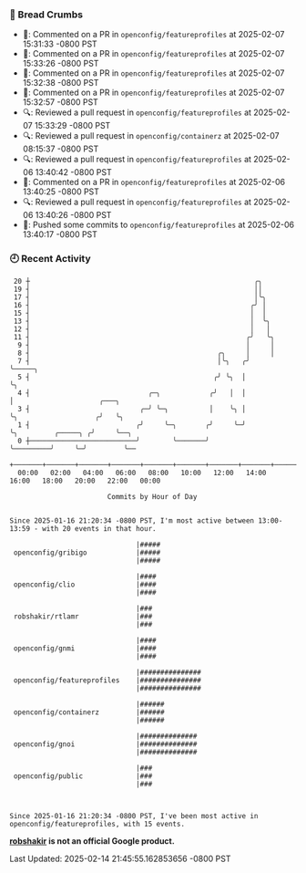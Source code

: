 ### 🍞 Bread Crumbs

 * 💬: Commented on a PR in  `openconfig/featureprofiles` at 2025-02-07 15:31:33 -0800 PST
 * 💬: Commented on a PR in  `openconfig/featureprofiles` at 2025-02-07 15:33:26 -0800 PST
 * 💬: Commented on a PR in  `openconfig/featureprofiles` at 2025-02-07 15:32:38 -0800 PST
 * 💬: Commented on a PR in  `openconfig/featureprofiles` at 2025-02-07 15:32:57 -0800 PST
 * 🔍: Reviewed a pull request in  `openconfig/featureprofiles` at 2025-02-07 15:33:29 -0800 PST
 * 🔍: Reviewed a pull request in  `openconfig/containerz` at 2025-02-07 08:15:37 -0800 PST
 * 🔍: Reviewed a pull request in  `openconfig/featureprofiles` at 2025-02-06 13:40:42 -0800 PST
 * 💬: Commented on a PR in  `openconfig/featureprofiles` at 2025-02-06 13:40:25 -0800 PST
 * 🔍: Reviewed a pull request in  `openconfig/featureprofiles` at 2025-02-06 13:40:26 -0800 PST
 * 🚢: Pushed some commits to `openconfig/featureprofiles` at 2025-02-06 13:40:17 -0800 PST

### 🕘 Recent Activity
```
 20 ┼                                                       ╭╮
 19 ┤                                                       ││
 17 ┤                                                       │╰╮
 16 ┤                                                      ╭╯ │
 15 ┤                                                      │  │
 13 ┤                                                      │  ╰╮
 12 ┤                                                      │   │
 11 ┤                                                     ╭╯   ╰╮
  9 ┤                                                     │     │
  8 ┤                                              ╭╮     │     │
  7 ┤                                              │╰╮   ╭╯     ╰─────╮
  5 ┤                                             ╭╯ ╰╮  │            ╰╮
  4 ┤                             ╭─╮            ╭╯   │  │             │                     ╭───╮
  3 ┤                           ╭─╯ ╰─╮          │    ╰╮ │             ╰╮                   ╭╯   ╰╮
  1 ┤                          ╭╯     ╰─╮       ╭╯     ╰─╯              ╰╮         ╭─────╮ ╭╯     ╰──╮
  0 ┼──────────────────────────╯        ╰───────╯                        ╰─────────╯     ╰─╯         ╰──
    +───────+───────+───────+───────+───────+───────+───────+───────+───────+───────+───────+───────+────
  00:00   02:00   04:00   06:00   08:00   10:00   12:00   14:00   16:00   18:00   20:00   22:00   00:00   

						Commits by Hour of Day


Since 2025-01-16 21:20:34 -0800 PST, I'm most active between 13:00-13:59 - with 20 events in that hour.

```



```
                               |#####
 openconfig/gribigo            |#####
                               |#####

                               |####
 openconfig/clio               |####
                               |####

                               |###
 robshakir/rtlamr              |###
                               |###

                               |####
 openconfig/gnmi               |####
                               |####

                               |###############
 openconfig/featureprofiles    |###############
                               |###############

                               |######
 openconfig/containerz         |######
                               |######

                               |##############
 openconfig/gnoi               |##############
                               |##############

                               |###
 openconfig/public             |###
                               |###



Since 2025-01-16 21:20:34 -0800 PST, I've been most active in openconfig/featureprofiles, with 15 events.

```
**[robshakir](mailto:robjs@google.com) is not an official Google product.**  


Last Updated: 2025-02-14 21:45:55.162853656 -0800 PST
